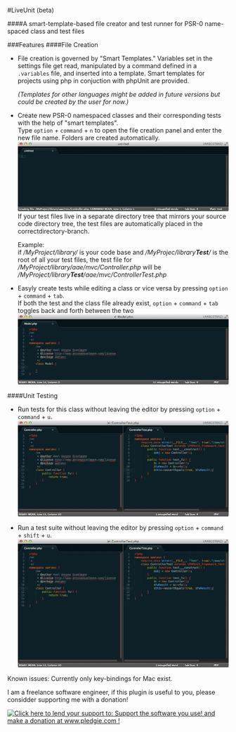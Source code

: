 #LiveUnit (beta) 

####A smart-template-based file creator and test runner for PSR-0 name-spaced class and test files

###Features
####File Creation
* File creation is governed by "Smart Templates." Variables set in the settings file get read, 
  manipulated by a command defined in a `.variables` file, and inserted into a template. 
  Smart templates for projects using php in conjuction with phpUnit are provided.  

  *(Templates for other languages might be added in future versions but could be created by the user for now.)*

* Create new PSR-0 namespaced classes and their corresponding tests with the help of "smart templates".  
  Type `option` + `command` + `n` to open the file creation panel and enter the new file name. Folders are created automatically.
  ![alt text](/images/demo_01_create_class_and_test.gif "Demo of simultaneous Class and Test creation")
  If your test files live in a separate directory tree that mirrors your source code directory tree, 
  the test files are automatically placed in the correctdirectory-branch.

  Example:  
  if */MyProject/library/* is your code base and */MyProjec/library<b>Test</b>/* is the root of all your test files,
  the test file for  
  */MyProject/library/aae/mvc/Controller.php* 
  will be  
  */MyProject/library<b>Test</b>/aae/mvc/ControllerTest.php*



* Easyly create tests while editing a class or vice versa by pressing `option` + `command` + `tab`.  
  If both the test and the class file already exist, `option` + `command` + `tab` toggles back and forth between the two
  ![alt text](/images/demo_02_create_test.gif "Creating a Test file from a Class")
  
####Unit Testing
* Run tests for this class without leaving the editor by pressing `option` + `command` + `u`.
  ![alt text](/images/demo_03_run_tests.gif "Demo of simultaneous Class and Test creation")


* Run a test suite without leaving the editor by pressing `option` + `command` + `shift` + `u`.
  ![alt text](/images/demo_04_run_test_suite.gif "Demo of simultaneous Class and Test creation")




Known issues:
Currently only key-bindings for Mac exist.

I am a freelance software engineer, if this plugin is useful to you, please considder supporting me with a donation!

<a href='https://pledgie.com/campaigns/22419'><img alt='Click here to lend your support to: Support the software you use! and make a donation at www.pledgie.com !' src='https://github.com/anconaesselmann/LiveUnit/raw/master/images/donate.png' border='0' ></a>
